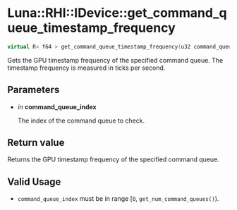 # Luna::RHI::IDevice::get_command_queue_timestamp_frequency

```c++
virtual R< f64 > get_command_queue_timestamp_frequency(u32 command_queue_index)=0
```

Gets the GPU timestamp frequency of the specified command queue. The timestamp frequency is measured in ticks per second. 



## Parameters
* *in* **command_queue_index**

    The index of the command queue to check. 

## Return value
Returns the GPU timestamp frequency of the specified command queue. 

## Valid Usage
* `command_queue_index` must be in range [`0`, `get_num_command_queues()`). 

